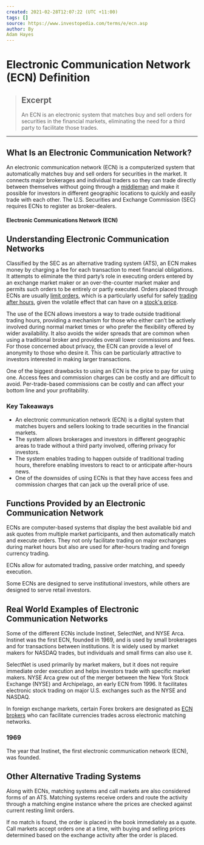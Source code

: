 ```yaml
---
created: 2021-02-28T12:07:22 (UTC +11:00)
tags: []
source: https://www.investopedia.com/terms/e/ecn.asp
author: By
Adam Hayes
---
```


# Electronic Communication Network (ECN) Definition

> ## Excerpt
> An ECN is an electronic system that matches buy and sell orders for securities in the financial markets, eliminating the need for a third party to facilitate those trades.

---
## What Is an Electronic Communication Network?

An electronic communication network (ECN) is a computerized system that automatically matches buy and sell orders for securities in the market. It connects major brokerages and individual traders so they can trade directly between themselves without going through a [middleman](https://www.investopedia.com/terms/m/middleman.asp) and make it possible for investors in different geographic locations to quickly and easily trade with each other. The U.S. Securities and Exchange Commission (SEC) requires ECNs to register as broker-dealers.

#### Electronic Communications Network (ECN)

## Understanding Electronic Communication Networks

Classified by the SEC as an alternative trading system (ATS), an ECN makes money by charging a fee for each transaction to meet financial obligations. It attempts to eliminate the third party’s role in executing orders entered by an exchange market maker or an over-the-counter market maker and permits such orders to be entirely or partly executed. Orders placed through ECNs are usually [limit orders](https://www.investopedia.com/terms/l/limitorder.asp), which is a particularly useful for safely [trading after hours](https://www.investopedia.com/terms/a/afterhourstrading.asp), given the volatile effect that can have on a [stock's price](https://www.investopedia.com/ask/answers/05/saleafterhours.asp).

The use of the ECN allows investors a way to trade outside traditional trading hours, providing a mechanism for those who either can’t be actively involved during normal market times or who prefer the flexibility offered by wider availability. It also avoids the wider spreads that are common when using a traditional broker and provides overall lower commissions and fees. For those concerned about privacy, the ECN can provide a level of anonymity to those who desire it. This can be particularly attractive to investors interested in making larger transactions.

One of the biggest drawbacks to using an ECN is the price to pay for using one. Access fees and commission charges can be costly and are difficult to avoid. Per-trade-based commissions can be costly and can affect your bottom line and your profitability.

### Key Takeaways

-   An electronic communication network (ECN) is a digital system that matches buyers and sellers looking to trade securities in the financial markets.
-   The system allows brokerages and investors in different geographic areas to trade without a third party involved, offering privacy for investors.
-   The system enables trading to happen outside of traditional trading hours, therefore enabling investors to react to or anticipate after-hours news.
-   One of the downsides of using ECNs is that they have access fees and commission charges that can jack up the overall price of use.

## Functions Provided by an Electronic Communication Network

ECNs are computer-based systems that display the best available bid and ask quotes from multiple market participants, and then automatically match and execute orders. They not only facilitate trading on major exchanges during market hours but also are used for after-hours trading and foreign currency trading.

ECNs allow for automated trading, passive order matching, and speedy execution.

Some ECNs are designed to serve institutional investors, while others are designed to serve retail investors.

## Real World Examples of Electronic Communication Networks

Some of the different ECNs include Instinet, SelectNet, and NYSE Arca. Instinet was the first ECN, founded in 1969, and is used by small brokerages and for transactions between institutions. It is widely used by market makers for NASDAQ trades, but individuals and small firms can also use it.

SelectNet is used primarily by market makers, but it does not require immediate order execution and helps investors trade with specific market makers. NYSE Arca grew out of the merger between the New York Stock Exchange (NYSE) and Archipelago, an early ECN from 1996. It facilitates electronic stock trading on major U.S. exchanges such as the NYSE and NASDAQ.

In foreign exchange markets, certain Forex brokers are designated as [ECN brokers](https://www.investopedia.com/terms/e/ecn-broker.asp) who can facilitate currencies trades across electronic matching networks.

### 1969

The year that Instinet, the first electronic communication network (ECN), was founded.

## Other Alternative Trading Systems

Along with ECNs, matching systems and call markets are also considered forms of an ATS. Matching systems receive orders and route the activity through a matching engine instance where the prices are checked against current resting limit orders.

If no match is found, the order is placed in the book immediately as a quote. Call markets accept orders one at a time, with buying and selling prices determined based on the exchange activity after the order is placed.
